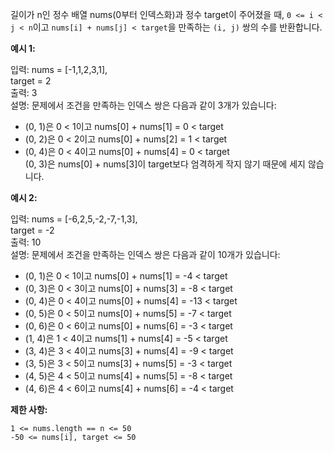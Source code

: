 길이가 n인 정수 배열 nums(0부터 인덱스화)과 정수 target이 주어졌을 때, `0 <= i < j < n`이고 `nums[i] + nums[j] < target`을 만족하는 `(i, j)` 쌍의 수를 반환합니다.

**예시 1:**

입력: nums = [-1,1,2,3,1],  
target = 2  
출력: 3  
설명: 문제에서 조건을 만족하는 인덱스 쌍은 다음과 같이 3개가 있습니다:
- (0, 1)은 0 < 1이고 nums[0] + nums[1] = 0 < target
- (0, 2)은 0 < 2이고 nums[0] + nums[2] = 1 < target
- (0, 4)은 0 < 4이고 nums[0] + nums[4] = 0 < target  
  (0, 3)은 nums[0] + nums[3]이 target보다 엄격하게 작지 않기 때문에 세지 않습니다.

**예시 2:**

입력: nums = [-6,2,5,-2,-7,-1,3],  
target = -2  
출력: 10  
설명: 문제에서 조건을 만족하는 인덱스 쌍은 다음과 같이 10개가 있습니다:
- (0, 1)은 0 < 1이고 nums[0] + nums[1] = -4 < target
- (0, 3)은 0 < 3이고 nums[0] + nums[3] = -8 < target
- (0, 4)은 0 < 4이고 nums[0] + nums[4] = -13 < target
- (0, 5)은 0 < 5이고 nums[0] + nums[5] = -7 < target
- (0, 6)은 0 < 6이고 nums[0] + nums[6] = -3 < target
- (1, 4)은 1 < 4이고 nums[1] + nums[4] = -5 < target
- (3, 4)은 3 < 4이고 nums[3] + nums[4] = -9 < target
- (3, 5)은 3 < 5이고 nums[3] + nums[5] = -3 < target
- (4, 5)은 4 < 5이고 nums[4] + nums[5] = -8 < target
- (4, 6)은 4 < 6이고 nums[4] + nums[6] = -4 < target

**제한 사항:**

`1 <= nums.length == n <= 50`  
`-50 <= nums[i], target <= 50`
